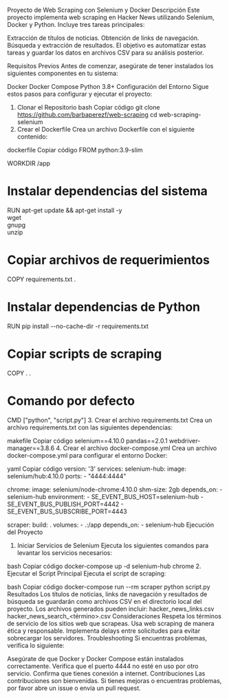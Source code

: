 Proyecto de Web Scraping con Selenium y Docker
Descripción
Este proyecto implementa web scraping en Hacker News utilizando Selenium, Docker y Python. Incluye tres tareas principales:

Extracción de títulos de noticias.
Obtención de links de navegación.
Búsqueda y extracción de resultados.
El objetivo es automatizar estas tareas y guardar los datos en archivos CSV para su análisis posterior.

Requisitos Previos
Antes de comenzar, asegúrate de tener instalados los siguientes componentes en tu sistema:

Docker
Docker Compose
Python 3.8+
Configuración del Entorno
Sigue estos pasos para configurar y ejecutar el proyecto:

1. Clonar el Repositorio
bash
Copiar código
git clone https://github.com/barbaperezf/web-scraping
cd web-scraping-selenium
2. Crear el Dockerfile
Crea un archivo Dockerfile con el siguiente contenido:

dockerfile
Copiar código
FROM python:3.9-slim

WORKDIR /app

# Instalar dependencias del sistema
RUN apt-get update && apt-get install -y \
    wget \
    gnupg \
    unzip

# Copiar archivos de requerimientos
COPY requirements.txt .

# Instalar dependencias de Python
RUN pip install --no-cache-dir -r requirements.txt

# Copiar scripts de scraping
COPY . .

# Comando por defecto
CMD ["python", "script.py"]
3. Crear el archivo requirements.txt
Crea un archivo requirements.txt con las siguientes dependencias:

makefile
Copiar código
selenium==4.10.0
pandas==2.0.1
webdriver-manager==3.8.6
4. Crear el archivo docker-compose.yml
Crea un archivo docker-compose.yml para configurar el entorno Docker:

yaml
Copiar código
version: '3'
services:
  selenium-hub:
    image: selenium/hub:4.10.0
    ports:
      - "4444:4444"

  chrome:
    image: selenium/node-chrome:4.10.0
    shm-size: 2gb
    depends_on:
      - selenium-hub
    environment:
      - SE_EVENT_BUS_HOST=selenium-hub
      - SE_EVENT_BUS_PUBLISH_PORT=4442
      - SE_EVENT_BUS_SUBSCRIBE_PORT=4443

  scraper:
    build: .
    volumes:
      - .:/app
    depends_on:
      - selenium-hub
Ejecución del Proyecto
1. Iniciar Servicios de Selenium
Ejecuta los siguientes comandos para levantar los servicios necesarios:

bash
Copiar código
docker-compose up -d selenium-hub chrome
2. Ejecutar el Script Principal
Ejecuta el script de scraping:

bash
Copiar código
docker-compose run --rm scraper python script.py
Resultados
Los títulos de noticias, links de navegación y resultados de búsqueda se guardarán como archivos CSV en el directorio local del proyecto.
Los archivos generados pueden incluir:
hacker_news_links.csv
hacker_news_search_<término>.csv
Consideraciones
Respeta los términos de servicio de los sitios web que scrapeas.
Usa web scraping de manera ética y responsable.
Implementa delays entre solicitudes para evitar sobrecargar los servidores.
Troubleshooting
Si encuentras problemas, verifica lo siguiente:

Asegúrate de que Docker y Docker Compose están instalados correctamente.
Verifica que el puerto 4444 no esté en uso por otro servicio.
Confirma que tienes conexión a internet.
Contribuciones
Las contribuciones son bienvenidas. Si tienes mejoras o encuentras problemas, por favor abre un issue o envía un pull request.
